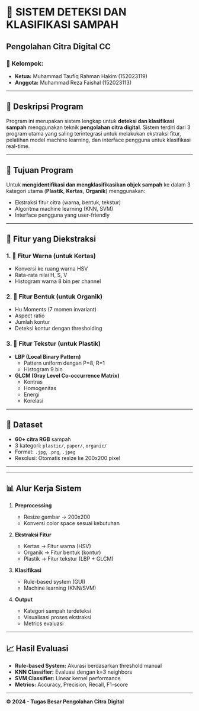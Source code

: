 # 📘 SISTEM DETEKSI DAN KLASIFIKASI SAMPAH
## Pengolahan Citra Digital CC

### 👥 **Kelompok:**
- **Ketua:** Muhammad Taufiq Rahman Hakim (152023119)  
- **Anggota:** Muhammad Reza Faishal (152023113)

---

## 📝 **Deskripsi Program**
Program ini merupakan sistem lengkap untuk **deteksi dan klasifikasi sampah** menggunakan teknik **pengolahan citra digital**. Sistem terdiri dari 3 program utama yang saling terintegrasi untuk melakukan ekstraksi fitur, pelatihan model machine learning, dan interface pengguna untuk klasifikasi real-time.

---

## 🎯 **Tujuan Program**
Untuk **mengidentifikasi dan mengklasifikasikan objek sampah** ke dalam 3 kategori utama (**Plastik**, **Kertas**, **Organik**) menggunakan:
- Ekstraksi fitur citra (warna, bentuk, tekstur)
- Algoritma machine learning (KNN, SVM)
- Interface pengguna yang user-friendly

---

## 🧩 **Fitur yang Diekstraksi**

### 1. 🎨 **Fitur Warna (untuk Kertas)**
- Konversi ke ruang warna HSV
- Rata-rata nilai H, S, V
- Histogram warna 8 bin per channel

### 2. 📐 **Fitur Bentuk (untuk Organik)**
- Hu Moments (7 momen invariant)
- Aspect ratio
- Jumlah kontur
- Deteksi kontur dengan thresholding

### 3. 🌾 **Fitur Tekstur (untuk Plastik)**
- **LBP (Local Binary Pattern)**
  - Pattern uniform dengan P=8, R=1
  - Histogram 9 bin
- **GLCM (Gray Level Co-occurrence Matrix)**
  - Kontras
  - Homogenitas
  - Energi
  - Korelasi

---

## 📁 **Dataset**
- **60+ citra RGB** sampah
- 3 kategori: `plastic/`, `paper/`, `organic/`
- Format: `.jpg`, `.png`, `.jpeg`
- Resolusi: Otomatis resize ke 200x200 pixel

---

---

## 📊 **Alur Kerja Sistem**

1. **Preprocessing**
   - Resize gambar → 200x200
   - Konversi color space sesuai kebutuhan

2. **Ekstraksi Fitur**
   - Kertas → Fitur warna (HSV)
   - Organik → Fitur bentuk (kontur)
   - Plastik → Fitur tekstur (LBP + GLCM)

3. **Klasifikasi**
   - Rule-based system (GUI)
   - Machine learning (KNN/SVM)

4. **Output**
   - Kategori sampah terdeteksi
   - Visualisasi proses ekstraksi
   - Metrics evaluasi

---

## 📈 **Hasil Evaluasi**
- **Rule-based System:** Akurasi berdasarkan threshold manual
- **KNN Classifier:** Evaluasi dengan k=3 neighbors
- **SVM Classifier:** Linear kernel performance
- **Metrics:** Accuracy, Precision, Recall, F1-score

---

**© 2024 - Tugas Besar Pengolahan Citra Digital**
